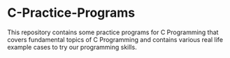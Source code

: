 # C-Practice-Programs
This repository contains some practice programs for C Programming that covers fundamental topics of C Programming and contains various real life example cases to try our programming skills.
